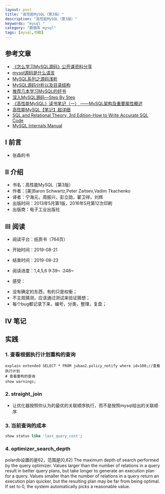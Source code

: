 ```yaml
---
layout: post
title: "高性能MySQL（第3版）"
description: "高性能MySQL（第3版）"
keywords: "mysql "
category: "数据库 mysql"
tags: [mysql,书籍]
---
```


## 参考文章
- [《怎么学习MySQL源码》公开课资料分享 ](http://www.sohu.com/a/157048711_610509)
- [mysql源码是什么语言](https://www.php.cn/mysql-tutorials-421415.html)
- [MySQL系列之源码浅析](https://blog.csdn.net/u013291818/article/details/78215253)
- [MySQL源码分析以及目录结构](https://www.cnblogs.com/lushilin/p/6086833.html)
- [推荐几本学习MySQL的好书](https://blog.csdn.net/jarvan_song/article/details/52977090)
- [深入MySQL源码—Step By Step](https://wenku.baidu.com/view/c8cb23a9aef8941ea66e0518.html)
- [《高性能MySQL》读书笔记（一） ——MySQL架构及重要属性概述](https://cloud.tencent.com/developer/article/1054161)
- [高性能MySQL【笔记】超详细](https://cloud.tencent.com/developer/article/1481393)
- [SQL and Relational Theory, 3rd Edition-How to Write Accurate SQL Code](http://www.doc88.com/p-0671511810292.html)
- [MySQL Internals Manual](https://dev.mysql.com/doc/internals/en/)
## I 前言
- 张森的书


## II 介绍
* 书名：高性能MySQL（第3版）
* 作者：[美]Baron Schwartz,Peter Zaitsev,Vadim Tkachenko
* 译者：宁海元，周振兴，彭立勋，翟卫祥，刘辉
* 出版时间：2013年5月第1版，2016年5月第12次印刷
* 出版商：电子工业出版社

## III 阅读
* 阅读平台：纸质书（764页）
* 开始时间：2019-08-21
* 结束时间：2019-08-23
* 阅读进度：1,4,5,6
9:39~  :248~

* 感受：
- 没有确定的东西，有的只是权衡；
- 不主观猜测，应该通过测试来验证猜想；
- 每个bug都记录下来，编号，分类，整理，复盘；


## IV 笔记

## 实践
### 1. 查看根据执行计划重构的查询
```
explain extended SELECT * FROM jubao2.policy_notify where id=100;//查看执行计划
# 查看重构的查询
show warnings;　
```
### 2. straight_join
- 让优化器按照你认为的最优的关联顺序执行，而不是按照mysql给出的关联顺序

### 3. 当前查询的成本
```sql
show status like 'last_query_cost';
```
### 4. optimizer_search_depth
polardb设置的是62，范围是[0,62]
The maximum depth of search performed by the query optimizer. 
Values larger than the number of relations in a query result in better query plans, 
but take longer to generate an execution plan for a query. 
Values smaller than the number of relations in a query return an execution plan quicker, 
but the resulting plan may be far from being optimal. 
If set to 0, the system automatically picks a reasonable value.